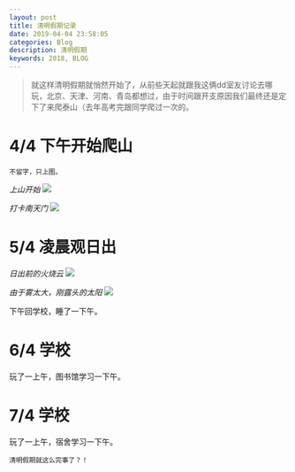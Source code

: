 ```yaml
---
layout: post
title: 清明假期记录
date: 2019-04-04 23:58:05
categories: Blog
description: 清明假期
keywords: 2018, BLOG
---
```

> 就这样清明假期就悄然开始了，从前些天起就跟我这俩dd室友讨论去哪玩，北京、天津、河南、青岛都想过，由于时间跟开支原因我们最终还是定下了来爬泰山（去年高考完跟同学爬过一次的。

# 4/4 下午开始爬山 #

    不留字，只上图。

*上山开始*
![](https://blog.api2u.cn/images/posts/qingming/img1.jpg)


*打卡南天门*
![](https://blog.api2u.cn/images/posts/qingming/img2.jpg)

# 5/4 凌晨观日出 #

*日出前的火烧云*
![](https://blog.api2u.cn/images/posts/qingming/img3.jpg)


*由于雾太大，刚露头的太阳*
![](https://blog.api2u.cn/images/posts/qingming/img4.jpg)

下午回学校，睡了一下午。

# 6/4 学校 #

玩了一上午，图书馆学习一下午。

# 7/4 学校 #

玩了一上午，宿舍学习一下午。


    清明假期就这么完事了？！